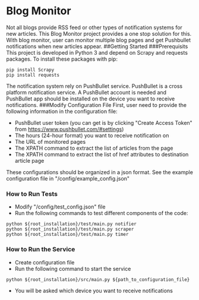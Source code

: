 # Blog Monitor
Not all blogs provide RSS feed or other types of notification systems for new articles. This Blog Monitor project provides a one stop solution for this. With blog monitor, user can monitor multiple blog pages and get Pushbullet notifications when new articles appear.
##Getting Started
###Prerequisits
This project is developed in Python 3 and depend on Scrapy and requests packages. To install these packages with pip:
```
pip install Scrapy
pip install requests
```
The notification system rely on PushBullet service. PushBullet is a cross platform notification service. A PushBullet account is needed and PushBullet app should be installed on the device you want to receive notifications. 
###Modify Configuration File
First, user need to provide the following information in the configuration file:
* PushBullet user token (you can get is by clicking "Create Access Token" from https://www.pushbullet.com/#settings)
* The hours (24-hour format) you want to receive notification on
* The URL of monitored pages
* The XPATH command to extract the list of articles from the page
* The XPATH command to extract the list of href attributes to destination article page

These configurations should be organized in a json format. See the example configuration file in "/config/example_config.json"
### How to Run Tests
* Modify "/config/test_config.json" file
* Run the following commands to test different components of the code:
```
python ${root_installation}/test/main.py notifier
python ${root_installation}/test/main.py scraper
python ${root_installation}/test/main.py timer
```
### How to Run the Service
* Create configuration file
* Run the following command to start the service
```
python ${root_installation}/src/main.py ${path_to_configuration_file}
```
* You will be asked which device you want to receive notifications






 